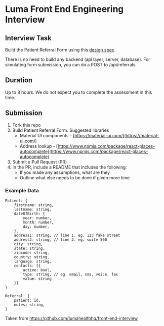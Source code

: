 # Luma Front End Engineering Interview

## Interview Task

Build the Patient Referral Form using this [design spec](https://www.figma.com/file/XIHFNbIXykq8KosWEIryhoRJ/Patient-Referral-Form-interview?node-id=0%3A1).

There is no need to build any backend (api layer, server, database). For simulating form submission, you can do a POST to /api/referrals


## Duration

Up to 8 hours. We do not expect you to complete the assessment in this time.

## Submission
1.  Fork this repo
2.  Build Patient Referral Form. Suggested libraries
    -  Material UI components - [https://material-ui.com/](https://material-ui.com/)
    -  Address lookup - [https://www.npmjs.com/package/react-places-autocomplete](https://www.npmjs.com/package/react-places-autocomplete)
4.  Submit a Pull Request (PR)
5.  In the PR, include a README that includes the following:
    -  If you made any assumptions, what are they
    - Outline what else needs to be done if given more time


### Example Data

```
Patient: {
    firstname: string,
    lastname: string,
    dateOfBirth: {
        year: number,
        month: number,
        day: number,
    },
    address1: string, // line 1. eg. 123 fake street
    address2: string, // line 2. eg. suite 500
    city: string,
    state: string,
    zipcode: string,
    country: string,
    language: string,
    contacts: [{
        active: bool,
        type: string, // eg. email, sms, voice, fax
        value: string
    }]
}

Referral: {
    patient: id,
    notes: string,
}
```

Taken from https://github.com/lumahealthhq/front-end-interview
